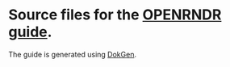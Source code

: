 

# Source files for the  [OPENRNDR guide](https://guide.openrndr.org/#/).

The guide is generated using [DokGen](https://github.com/openrndr/dokgen).
